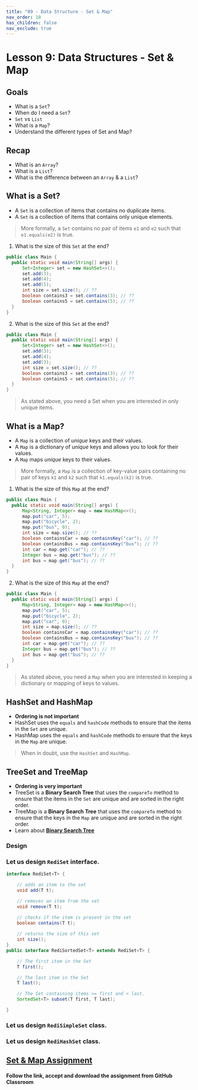 ```yaml
---
title: "09 - Data Structure - Set & Map"
nav_order: 10
has_children: false
nav_exclude: true
---
```


# Lesson 9: Data Structures - Set & Map

## Goals

- What is a `Set`?
- When do I need a `Set`?
- `Set` vs `List`
- What is a `Map`?
- Understand the different types of Set and Map?

## Recap

- What is an `Array`?
- What is a `List`?
- What is the difference between an `Array` & a `List`?

## What is a Set?

- A `Set` is a collection of items that contains no duplicate items.
- A `Set` is a collection of items that contains only unique elements.

> More formally, a `Set` contains no pair of items `e1` and `e2` such that `e1.equals(e2)` is true.

1. What is the size of this `Set` at the end?
  ```java
public class Main {
    public static void main(String[] args) {
        Set<Integer> set = new HashSet<>();
        set.add(3);
        set.add(4);
        set.add(5);
        int size = set.size(); // ??
        boolean contains3 = set.contains(3); // ??
        boolean contains5 = set.contains(5); // ??
    }
}
  ```
2. What is the size of this `Set` at the end?
  ```java
public class Main {
    public static void main(String[] args) {
        Set<Integer> set = new HashSet<>();
        set.add(3);
        set.add(4);
        set.add(3);
        int size = set.size(); // ??
        boolean contains3 = set.contains(3); // ??
        boolean contains5 = set.contains(5); // ??
    }
}
  ```
> As stated above, you need a Set when you are interested in only unique items.

## What is a Map?

- A `Map` is a collection of _unique_ keys and their values.
- A `Map` is a dictionary of _unique_ keys and allows you to look for their values.
- A `Map` maps _unique_ keys to their values.

> More formally, a `Map` is a collection of key-value pairs containing no pair of keys `k1` and `k2`
> such that `k1.equals(k2)` is true.

1. What is the size of this `Map` at the end?
  ```java
public class Main {
    public static void main(String[] args) {
        Map<String, Integer> map = new HashMap<>();
        map.put("car", 5);
        map.put("bicycle", 2);
        map.put("bus", 0);
        int size = map.size(); // ??
        boolean containsCar = map.containsKey("car"); // ??
        boolean containsBus = map.containsKey("bus"); // ??
        int car = map.get("car"); // ??
        Integer bus = map.get("bus"); // ??
        int bus = map.get("bus"); // ??
    }
}
  ```
2. What is the size of this `Map` at the end?
  ```java
public class Main {
    public static void main(String[] args) {
        Map<String, Integer> map = new HashMap<>();
        map.put("car", 5);
        map.put("bicycle", 2);
        map.put("car", 0);
        int size = map.size(); // ??
        boolean containsCar = map.containsKey("car"); // ??
        boolean containsBus = map.containsKey("bus"); // ??
        int car = map.get("car"); // ??
        Integer bus = map.get("bus"); // ??
        int bus = map.get("bus"); // ??
    }
}
  ```
> As stated above, you need a `Map` when you are interested in keeping a dictionary or mapping of keys to values.

## HashSet and HashMap

- **Ordering is not important**
- HashSet uses the `equals` and `hashCode` methods to ensure that the items in the `Set` are unique.
- HashMap uses the `equals` and `hashCode` methods to ensure that the keys in the `Map` are unique.

> When in doubt, use the `HashSet` and `HashMap`.

## TreeSet and TreeMap

- **Ordering is very important**
- TreeSet is a **Binary Search Tree** that uses the `compareTo` method to ensure that the items in the `Set` are unique and are sorted in the right order.
- TreeMap is a **Binary Search Tree** that uses the `compareTo` method to ensure that the keys in the `Map` are unique and are sorted in the right order.
- Learn about [**Binary Search Tree**](https://www.youtube.com/watch?v=pYT9F8_LFTM)

### Design

### Let us design `RediSet` interface.

```java
interface RediSet<T> {

    // adds an item to the set
    void add(T t);

    // removes an item from the set
    void remove(T t);

    // checks if the item is present in the set
    boolean contains(T t);
    
    // returns the size of this set
    int size();
}
public interface RediSortedSet<T> extends RediSet<T> {

    // The first item in the Set
    T first();

    // The last item in the Set
    T last();

    // The Set containing items >= first and < last.
    SortedSet<T> subset(T first, T last);

}
``` 

### Let us design `RediSimpleSet` class.
### Let us design `RediHashSet` class.

## [Set & Map Assignment](https://classroom.github.com/a/BH7ZFXWa)

#### Follow the link, accept and download the assignment from GitHub Classroom